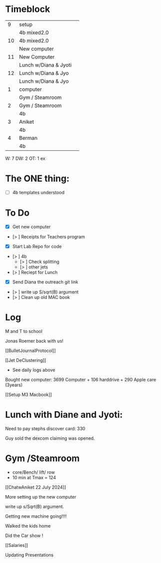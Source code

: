 # Timeblock

|     |                       |     |
| --- | --------------------- | --- |
| 9   | setup                 |     |
|     | 4b mixed2.0           |     |
| 10  | 4b mixed2.0           |     |
|     | New computer          |     |
| 11  | New Computer          |     |
|     | Lunch w/Diana & Jyoti |     |
| 12  | Lunch w/Diana & Jyo   |     |
|     | Lunch w/Diana & Jyo   |     |
| 1   | computer              |     |
|     | Gym / Steamroom       |     |
| 2   | Gym / Steamroom       |     |
|     | 4b                    |     |
| 3   | Aniket                |     |
|     | 4b                    |     |
| 4   | Berman                |     |
|     | 4b                    |     |

W: 7 
DW: 2
OT: 1
ex

# The ONE thing: 
- [ ] 4b templates understood 


# To Do
 - [x] Get new computer
 - [> ]  Receipts for Teachers program
 - [x]  Start Lab Repo for code
 - [> ]  4b
	 - [> ] Check splitting
	 - [> ] other jets
 - [> ] Reciept for Lunch
 - [x] Send Diana the outreach git link
 - [> ] write up S/sqrt(B) argument
 - [> ] Clean up old MAC book



# Log

M and T to school

Jonas Roemer back with us!

[[BulletJournalProtocol]]

[[Jet DeClustering]]
- See daily logs above


Bought new computer:  3699 Computer + 106 harddrive + 290 Apple care (3years)

[[Setup M3 Macbook]]

# Lunch with Diane and Jyoti: 

Need to pay stephs discover card:  330

Guy sold the dexcom claiming was opened. 

# Gym /Steamroom
- core/Bench/ lift/ row
- 10 min at Tmax = 124

[[ChatwAniket 22 July 2024]]

More setting up the new computer

write up s/Sqrt(B) argument.

Getting new machine going!!!!

Walked the kids home

Did the Car show !

[[Salaries]]

Updating Presentations



